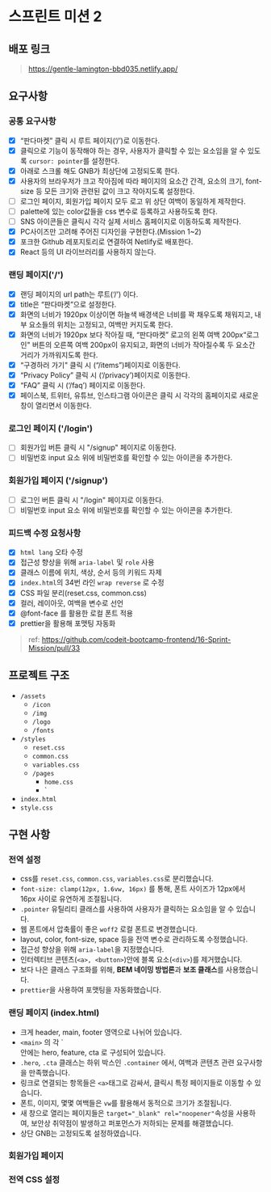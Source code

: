 # 스프린트 미션 2

## 배포 링크

> https://gentle-lamington-bbd035.netlify.app/

## 요구사항

### 공통 요구사항

- [x] “판다마켓” 클릭 시 루트 페이지(‘/’)로 이동한다.
- [x] 클릭으로 기능이 동작해야 하는 경우, 사용자가 클릭할 수 있는 요소임을 알 수 있도록 `cursor: pointer`를 설정한다.
- [x] 아래로 스크롤 해도 GNB가 최상단에 고정되도록 한다.
- [x] 사용자의 브라우저가 크고 작아짐에 따라 페이지의 요소간 간격, 요소의 크기, font-size 등 모든 크기와 관련된 값이 크고 작아지도록 설정한다.
- [ ] 로그인 페이지, 회원가입 페이지 모두 로고 위 상단 여백이 동일하게 제작한다.
- [ ] palette에 있는 color값들을 css 변수로 등록하고 사용하도록 한다.
- [ ] SNS 아이콘들은 클릭시 각각 실제 서비스 홈페이지로 이동하도록 제작한다.
- [x] PC사이즈만 고려해 주어진 디자인을 구현한다.(Mission 1~2)
- [x] 포크한 Github 레포지토리로 연결하여 Netlify로 배포한다.
- [x] React 등의 UI 라이브러리를 사용하지 않는다.

### 랜딩 페이지('/')

- [x] 랜딩 페이지의 url path는 루트(‘/’) 이다.
- [x] title은 “판다마켓”으로 설정한다.
- [x] 화면의 너비가 1920px 이상이면 하늘색 배경색은 너비를 꽉 채우도록 채워지고, 내부 요소들의 위치는 고정되고, 여백만 커지도록 한다.
- [x] 화면의 너비가 1920px 보다 작아질 때, “판다마켓” 로고의 왼쪽 여백 200px“로그인" 버튼의 오른쪽 여백 200px이 유지되고, 화면의 너비가 작아질수록 두 요소간 거리가 가까워지도록 한다.
- [x] “구경하러 가기" 클릭 시 (“/items”)페이지로 이동한다.
- [x] “Privacy Policy” 클릭 시 (‘/privacy’)페이지로 이동한다.
- [x] “FAQ” 클릭 시 (‘/faq’) 페이지로 이동한다.
- [x] 페이스북, 트위터, 유튜브, 인스타그램 아이콘은 클릭 시 각각의 홈페이지로 새로운 창이 열리면서 이동한다.

### 로그인 페이지 ('/login')

- [ ] 회원가입 버튼 클릭 시 "/signup" 페이지로 이동한다.
- [ ] 비밀번호 input 요소 위에 비밀번호를 확인할 수 있는 아이콘을 추가한다.

### 회원가입 페이지 ('/signup')

- [ ] 로그인 버튼 클릭 시 "/login" 페이지로 이동한다.
- [ ] 비밀번호 input 요소 위에 비밀번호를 확인할 수 있는 아이콘을 추가한다.

### 피드백 수정 요청사항

- [x] `html lang` 오타 수정
- [x] 접근성 향상을 위해 `aria-label` 및 `role` 사용
- [x] 클래스 이름에 위치, 색상, 순서 등의 키워드 자제
- [x] `index.html`의 34번 라인 `wrap reverse` 로 수정
- [x] CSS 파일 분리(reset.css, common.css)
- [x] 컬러, 레이아웃, 여백을 변수로 선언
- [x] @font-face 를 활용한 로컬 폰트 적용
- [x] prettier을 활용해 포맷팅 자동화

> ref: https://github.com/codeit-bootcamp-frontend/16-Sprint-Mission/pull/33

## 프로젝트 구조

- `/assets`
  - `/icon`
  - `/img`
  - `/logo`
  - `/fonts`
- `/styles`
  - `reset.css`
  - `common.css`
  - `variables.css`
  - `/pages`
    - `home.css`
    - `
- `index.html`
- `style.css`

## 구현 사항

### 전역 설정

- css를 `reset.css`, `common.css`, `variables.css`로 분리했습니다.
- `font-size: clamp(12px, 1.6vw, 16px)` 를 통해, 폰트 사이즈가 12px에서 16px 사이로 유연하게 조절됩니다.
- `.pointer` 유틸리티 클래스를 사용하여 사용자가 클릭하는 요소임을 알 수 있습니다.
- 웹 폰트에서 압축률이 좋은 `woff2` 로컬 폰트로 변경했습니다.
- layout, color, font-size, space 등을 전역 변수로 관리하도록 수정했습니다.
- 접근성 향상을 위해 `aria-label`을 지정했습니다.
- 인터렉티브 콘텐츠(`<a>, <button>`)안에 블록 요소(`<div>`)를 제거했습니다.
- 보다 나은 클래스 구조화를 위해, **BEM 네이밍 방법론**과 **보조 클래스**를 사용했습니다.
- `prettier`을 사용하여 포맷팅을 자동화했습니다.

### 랜딩 페이지 (index.html)

- 크게 header, main, footer 영역으로 나뉘어 있습니다.
- `<main>` 의 각 `<section> 안에는 hero, feature, cta 로 구성되어 있습니다.
- `.hero`, `.cta` 클래스는 하위 박스인 `.container` 에서, 여백과 콘텐츠 관련 요구사항을 만족했습니다.
- 링크로 연결되는 항목들은 `<a>`태그로 감싸서, 클릭시 특정 페이지들로 이동할 수 있습니다.
- 폰트, 이미지, 몇몇 여백들은 `vw`를 활용해서 동적으로 크기가 조절됩니다.
- 새 창으로 열리는 페이지들은 `target="_blank" rel="noopener"`속성을 사용하여, 보안상 취약점이 발생하고 퍼포먼스가 저하되는 문제를 해결했습니다.
- 상단 GNB는 고정되도록 설정하였습니다.

### 회원가입 페이지

### 전역 CSS 설정

